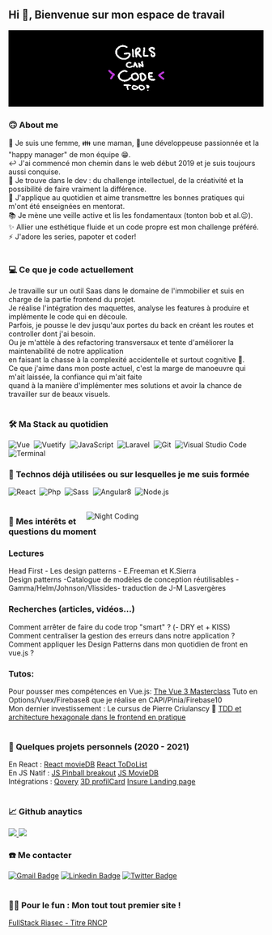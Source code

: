 ## Hi 👋, Bienvenue sur mon espace de travail

<img alt="banner" title="banner" src="https://raw.githubusercontent.com/VirginieBouvarel/VirginieBouvarel/master/img/banner-girlscancodeto.gif"><br>
 
### 🙃 About me
🙋 Je suis une femme, 👪 une maman, 🚀une développeuse passionnée et la "happy manager" de mon équipe 😁.\
↩️ J'ai commencé mon chemin dans le web début 2019 et je suis toujours aussi conquise.\
🎯 Je trouve dans le dev : du challenge intellectuel, de la créativité et la possibilité de faire vraiment la différence.\
👥 J'applique au quotidien et aime transmettre les bonnes pratiques qui m'ont été enseignées en mentorat.\
📚 Je mène une veille active et lis les fondamentaux (tonton bob et al.😉).\
✨ Allier une esthétique fluide et un code propre est mon challenge préféré.\
⚡ J'adore les series, papoter et coder!<br><br>

### 💻 Ce que je code actuellement
Je travaille sur un outil Saas dans le domaine de l'immobilier et suis en charge de la partie frontend du projet.\
Je réalise l'intégration des maquettes, analyse les features à produire et implémente le code qui en découle.\
Parfois, je pousse le dev jusqu'aux portes du back en créant les routes et controller dont j'ai besoin.\
Ou je m'attèle à des refactoring transversaux et tente d'améliorer la maintenabilité de notre application\
en faisant la chasse à la complexité accidentelle et surtout cognitive 🤯.\
Ce que j'aime dans mon poste actuel, c'est la marge de manoeuvre qui m'ait laissée, la confiance qui m'ait faite\
quand à la manière d'implémenter mes solutions et avoir la chance de travailler sur de beaux visuels.<br><br>

### 🛠 Ma Stack au quotidien
![Vue](https://img.shields.io/badge/-Vue-4FC08D?style=flat&logo=vue.js&logoColor=white)&nbsp;
![Vuetify](https://img.shields.io/badge/-Vuetify-2A73C5?style=flat&logo=vuetify&logoColor=white)&nbsp;
![JavaScript](https://img.shields.io/badge/-JavaScript-F7DF1E?style=flat&logo=javascript&logoColor=white)&nbsp;
![Laravel](https://img.shields.io/badge/-Laravel-F4392E?style=flat&logo=phlaravel&logoColor=white)&nbsp;
![Git](https://img.shields.io/badge/-Git-F05032?style=flat&logo=git&logoColor=white)&nbsp;
![Visual Studio Code](https://img.shields.io/badge/-VSCode-5C2D91?style=flat&logo=visual-studio-code&logoColor=white)&nbsp;
![Terminal](https://img.shields.io/badge/-Terminal-000000?style=flat&logo=powershell&logoColor=white)

### 👀 Technos déjà utilisées ou sur lesquelles je me suis formée 
![React](https://img.shields.io/badge/-React-37BEFF?style=flat&logo=react&logoColor=white)&nbsp;
![Php](https://img.shields.io/badge/-PHP-777BB4?style=flat&logo=php&logoColor=white)&nbsp;
![Sass](https://img.shields.io/badge/-Sass-CC6699?style=flat&logo=Sass&logoColor=white)&nbsp;
![Angular8](https://img.shields.io/badge/-Angular8-DD0031?style=flat&logo=angular&logoColor=white)&nbsp;
![Node.js](https://img.shields.io/badge/-Node-339933?style=flat&logo=node.js&logoColor=white)<br><br>

<img alt="Night Coding" src="https://media.giphy.com/media/SXxI9NlwvYiY3bRsck/giphy-downsized.gif" width=350px align="right"/>


### 🔎 Mes intérêts et questions du moment
### Lectures
Head First - Les design patterns - E.Freeman et K.Sierra<br>
Design patterns -Catalogue de modèles de conception réutilisables -\
Gamma/Helm/Johnson/Vlissides- traduction de J-M Lasvergères
### Recherches (articles, vidéos...)
Comment arrêter de faire du code trop "smart" ? (- DRY et + KISS)\
Comment centraliser la gestion des erreurs dans notre application ?\
Comment appliquer les Design Patterns dans mon quotidien de front en vue.js ?
### Tutos:
Pour pousser mes compétences en Vue.js: [ The Vue 3 Masterclass](https://vueschool.io/courses/the-vuejs-3-master-class) Tuto en Options/Vuex/Firebase8 que je réalise en CAPI/Pinia/Firebase10\
Mon dernier investissement : Le cursus de Pierre Criulanscy 🤩 [TDD et architecture hexagonale dans le frontend en pratique](https://www.craftacademy.fr/)<br><br>


### 💯 Quelques projets personnels (2020 - 2021)
En React : [React movieDB](https://github.com/VirginieBouvarel/react-moviedb) [React ToDoList](https://github.com/VirginieBouvarel/react-todo-list)\
En JS Natif : [JS Pinball breakout](https://github.com/VirginieBouvarel/projets_perso/tree/main/breakout) [JS MovieDB](https://github.com/VirginieBouvarel/projets_perso/tree/main/movieDB_sandbox)\
Intégrations : [Qovery](https://github.com/VirginieBouvarel/integrations/tree/main/qovery) [3D profilCard](https://github.com/VirginieBouvarel/frontendmentor_challenges/tree/main/newbie/profil_card) [Insure Landing page](https://github.com/VirginieBouvarel/frontendmentor_challenges/tree/main/junior/insure)<br><br>

### 📈 Github anaytics 
<p>
<a href="https://github.com/VirginieBouvarel">
  <img height="150em"  src="https://github-readme-stats.vercel.app/api?username=VirginieBouvarel&show_icons=true&theme=tokyonight&include_all_commits=true&count_private=true&custom_title=My%20Github%20Statistics"/>
  <img height="150em"  src="https://github-readme-stats.vercel.app/api/top-langs/?username=VirginieBouvarel&layout=compact&langs_count=8&theme=tokyonight&custom_title=My%20programming%20Langages"/>
</a>
</p>

### ☎️ Me contacter 
[![Gmail Badge](https://img.shields.io/badge/-vbouvarel@lilo.org-DD0031?style=flat&logo=Gmail&logoColor=white&link=mailto:vbouvarel@lilo.org)](mailto:vbouvarel@lilo.org) [![Linkedin Badge](https://img.shields.io/badge/-virginiebouvarel-0077B5?style=flat&logo=Linkedin&logoColor=white&link=https://www.linkedin.com/in/virginiebouvarel/)](https://www.linkedin.com/in/virginiebouvarel/) [![Twitter Badge](https://img.shields.io/badge/-vbouvarel-1DA1F2?style=flat&logo=Twitter&logoColor=white&link=https://twitter.com/vbouvarel)](https://twitter.com/vbouvarel) <br><br>


### 🤩🙈 Pour le fun : Mon tout tout premier site ! 
 [FullStack Riasec - Titre RNCP](https://github.com/VirginieBouvarel/projets_perso/tree/main/riasec)<br><br>



